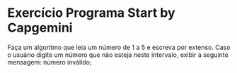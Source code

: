 # Exercício Programa Start by Capgemini
Faça um algoritmo que leia um número de 1 a 5 e escreva por extenso. 
Caso o usuário digite um número que não esteja neste intervalo, exibir a seguinte mensagem: número inválido;
